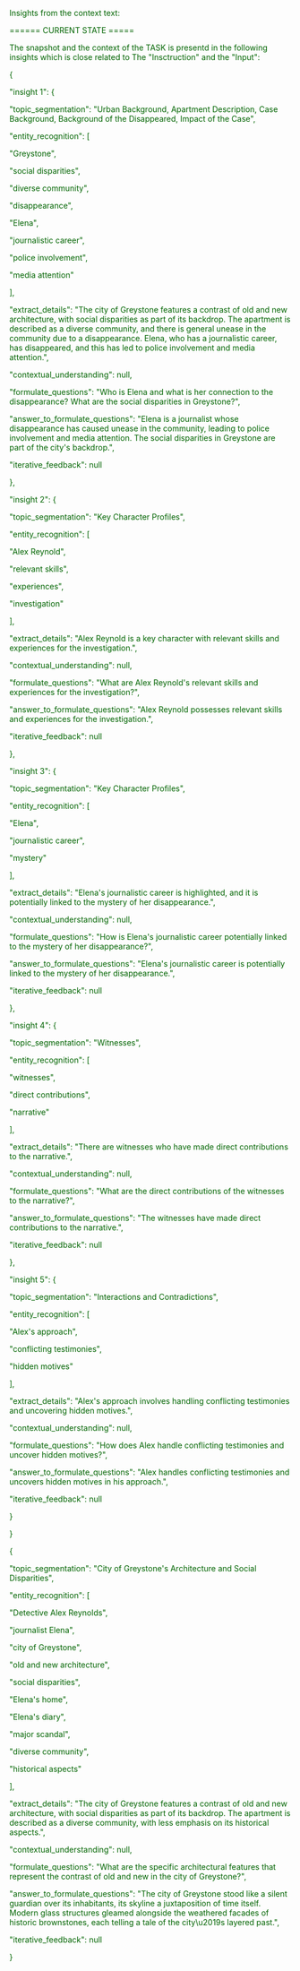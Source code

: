 
<span style='color: darkgreen;'>Insights from the context text:</span>


<span style='color: darkgreen;'>====== CURRENT STATE =====</span>

<span style='color: darkgreen;'>The snapshot and the context of the TASK is presentd in the following insights which is close related to The &quot;Insctruction&quot; and the &quot;Input&quot;:</span>

<span style='color: darkgreen;'>{</span>

<span style='color: darkgreen;'>    &quot;insight 1&quot;: {</span>

<span style='color: darkgreen;'>        &quot;topic_segmentation&quot;: &quot;Urban Background, Apartment Description, Case Background, Background of the Disappeared, Impact of the Case&quot;,</span>

<span style='color: darkgreen;'>        &quot;entity_recognition&quot;: [</span>

<span style='color: darkgreen;'>            &quot;Greystone&quot;,</span>

<span style='color: darkgreen;'>            &quot;social disparities&quot;,</span>

<span style='color: darkgreen;'>            &quot;diverse community&quot;,</span>

<span style='color: darkgreen;'>            &quot;disappearance&quot;,</span>

<span style='color: darkgreen;'>            &quot;Elena&quot;,</span>

<span style='color: darkgreen;'>            &quot;journalistic career&quot;,</span>

<span style='color: darkgreen;'>            &quot;police involvement&quot;,</span>

<span style='color: darkgreen;'>            &quot;media attention&quot;</span>

<span style='color: darkgreen;'>        ],</span>

<span style='color: darkgreen;'>        &quot;extract_details&quot;: &quot;The city of Greystone features a contrast of old and new architecture, with social disparities as part of its backdrop. The apartment is described as a diverse community, and there is general unease in the community due to a disappearance. Elena, who has a journalistic career, has disappeared, and this has led to police involvement and media attention.&quot;,</span>

<span style='color: darkgreen;'>        &quot;contextual_understanding&quot;: null,</span>

<span style='color: darkgreen;'>        &quot;formulate_questions&quot;: &quot;Who is Elena and what is her connection to the disappearance? What are the social disparities in Greystone?&quot;,</span>

<span style='color: darkgreen;'>        &quot;answer_to_formulate_questions&quot;: &quot;Elena is a journalist whose disappearance has caused unease in the community, leading to police involvement and media attention. The social disparities in Greystone are part of the city&#x27;s backdrop.&quot;,</span>

<span style='color: darkgreen;'>        &quot;iterative_feedback&quot;: null</span>

<span style='color: darkgreen;'>    },</span>

<span style='color: darkgreen;'>    &quot;insight 2&quot;: {</span>

<span style='color: darkgreen;'>        &quot;topic_segmentation&quot;: &quot;Key Character Profiles&quot;,</span>

<span style='color: darkgreen;'>        &quot;entity_recognition&quot;: [</span>

<span style='color: darkgreen;'>            &quot;Alex Reynold&quot;,</span>

<span style='color: darkgreen;'>            &quot;relevant skills&quot;,</span>

<span style='color: darkgreen;'>            &quot;experiences&quot;,</span>

<span style='color: darkgreen;'>            &quot;investigation&quot;</span>

<span style='color: darkgreen;'>        ],</span>

<span style='color: darkgreen;'>        &quot;extract_details&quot;: &quot;Alex Reynold is a key character with relevant skills and experiences for the investigation.&quot;,</span>

<span style='color: darkgreen;'>        &quot;contextual_understanding&quot;: null,</span>

<span style='color: darkgreen;'>        &quot;formulate_questions&quot;: &quot;What are Alex Reynold&#x27;s relevant skills and experiences for the investigation?&quot;,</span>

<span style='color: darkgreen;'>        &quot;answer_to_formulate_questions&quot;: &quot;Alex Reynold possesses relevant skills and experiences for the investigation.&quot;,</span>

<span style='color: darkgreen;'>        &quot;iterative_feedback&quot;: null</span>

<span style='color: darkgreen;'>    },</span>

<span style='color: darkgreen;'>    &quot;insight 3&quot;: {</span>

<span style='color: darkgreen;'>        &quot;topic_segmentation&quot;: &quot;Key Character Profiles&quot;,</span>

<span style='color: darkgreen;'>        &quot;entity_recognition&quot;: [</span>

<span style='color: darkgreen;'>            &quot;Elena&quot;,</span>

<span style='color: darkgreen;'>            &quot;journalistic career&quot;,</span>

<span style='color: darkgreen;'>            &quot;mystery&quot;</span>

<span style='color: darkgreen;'>        ],</span>

<span style='color: darkgreen;'>        &quot;extract_details&quot;: &quot;Elena&#x27;s journalistic career is highlighted, and it is potentially linked to the mystery of her disappearance.&quot;,</span>

<span style='color: darkgreen;'>        &quot;contextual_understanding&quot;: null,</span>

<span style='color: darkgreen;'>        &quot;formulate_questions&quot;: &quot;How is Elena&#x27;s journalistic career potentially linked to the mystery of her disappearance?&quot;,</span>

<span style='color: darkgreen;'>        &quot;answer_to_formulate_questions&quot;: &quot;Elena&#x27;s journalistic career is potentially linked to the mystery of her disappearance.&quot;,</span>

<span style='color: darkgreen;'>        &quot;iterative_feedback&quot;: null</span>

<span style='color: darkgreen;'>    },</span>

<span style='color: darkgreen;'>    &quot;insight 4&quot;: {</span>

<span style='color: darkgreen;'>        &quot;topic_segmentation&quot;: &quot;Witnesses&quot;,</span>

<span style='color: darkgreen;'>        &quot;entity_recognition&quot;: [</span>

<span style='color: darkgreen;'>            &quot;witnesses&quot;,</span>

<span style='color: darkgreen;'>            &quot;direct contributions&quot;,</span>

<span style='color: darkgreen;'>            &quot;narrative&quot;</span>

<span style='color: darkgreen;'>        ],</span>

<span style='color: darkgreen;'>        &quot;extract_details&quot;: &quot;There are witnesses who have made direct contributions to the narrative.&quot;,</span>

<span style='color: darkgreen;'>        &quot;contextual_understanding&quot;: null,</span>

<span style='color: darkgreen;'>        &quot;formulate_questions&quot;: &quot;What are the direct contributions of the witnesses to the narrative?&quot;,</span>

<span style='color: darkgreen;'>        &quot;answer_to_formulate_questions&quot;: &quot;The witnesses have made direct contributions to the narrative.&quot;,</span>

<span style='color: darkgreen;'>        &quot;iterative_feedback&quot;: null</span>

<span style='color: darkgreen;'>    },</span>

<span style='color: darkgreen;'>    &quot;insight 5&quot;: {</span>

<span style='color: darkgreen;'>        &quot;topic_segmentation&quot;: &quot;Interactions and Contradictions&quot;,</span>

<span style='color: darkgreen;'>        &quot;entity_recognition&quot;: [</span>

<span style='color: darkgreen;'>            &quot;Alex&#x27;s approach&quot;,</span>

<span style='color: darkgreen;'>            &quot;conflicting testimonies&quot;,</span>

<span style='color: darkgreen;'>            &quot;hidden motives&quot;</span>

<span style='color: darkgreen;'>        ],</span>

<span style='color: darkgreen;'>        &quot;extract_details&quot;: &quot;Alex&#x27;s approach involves handling conflicting testimonies and uncovering hidden motives.&quot;,</span>

<span style='color: darkgreen;'>        &quot;contextual_understanding&quot;: null,</span>

<span style='color: darkgreen;'>        &quot;formulate_questions&quot;: &quot;How does Alex handle conflicting testimonies and uncover hidden motives?&quot;,</span>

<span style='color: darkgreen;'>        &quot;answer_to_formulate_questions&quot;: &quot;Alex handles conflicting testimonies and uncovers hidden motives in his approach.&quot;,</span>

<span style='color: darkgreen;'>        &quot;iterative_feedback&quot;: null</span>

<span style='color: darkgreen;'>    }</span>

<span style='color: darkgreen;'>}</span>

<span style='color: darkgreen;'>{</span>

<span style='color: darkgreen;'>    &quot;topic_segmentation&quot;: &quot;City of Greystone&#x27;s Architecture and Social Disparities&quot;,</span>

<span style='color: darkgreen;'>    &quot;entity_recognition&quot;: [</span>

<span style='color: darkgreen;'>        &quot;Detective Alex Reynolds&quot;,</span>

<span style='color: darkgreen;'>        &quot;journalist Elena&quot;,</span>

<span style='color: darkgreen;'>        &quot;city of Greystone&quot;,</span>

<span style='color: darkgreen;'>        &quot;old and new architecture&quot;,</span>

<span style='color: darkgreen;'>        &quot;social disparities&quot;,</span>

<span style='color: darkgreen;'>        &quot;Elena&#x27;s home&quot;,</span>

<span style='color: darkgreen;'>        &quot;Elena&#x27;s diary&quot;,</span>

<span style='color: darkgreen;'>        &quot;major scandal&quot;,</span>

<span style='color: darkgreen;'>        &quot;diverse community&quot;,</span>

<span style='color: darkgreen;'>        &quot;historical aspects&quot;</span>

<span style='color: darkgreen;'>    ],</span>

<span style='color: darkgreen;'>    &quot;extract_details&quot;: &quot;The city of Greystone features a contrast of old and new architecture, with social disparities as part of its backdrop. The apartment is described as a diverse community, with less emphasis on its historical aspects.&quot;,</span>

<span style='color: darkgreen;'>    &quot;contextual_understanding&quot;: null,</span>

<span style='color: darkgreen;'>    &quot;formulate_questions&quot;: &quot;What are the specific architectural features that represent the contrast of old and new in the city of Greystone?&quot;,</span>

<span style='color: darkgreen;'>    &quot;answer_to_formulate_questions&quot;: &quot;The city of Greystone stood like a silent guardian over its inhabitants, its skyline a juxtaposition of time itself. Modern glass structures gleamed alongside the weathered facades of historic brownstones, each telling a tale of the city\u2019s layered past.&quot;,</span>

<span style='color: darkgreen;'>    &quot;iterative_feedback&quot;: null</span>

<span style='color: darkgreen;'>}</span>
